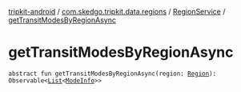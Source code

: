 [tripkit-android](../../index.md) / [com.skedgo.tripkit.data.regions](../index.md) / [RegionService](index.md) / [getTransitModesByRegionAsync](./get-transit-modes-by-region-async.md)

# getTransitModesByRegionAsync

`abstract fun getTransitModesByRegionAsync(region: `[`Region`](../../com.skedgo.android.common.model/-region/index.md)`): Observable<`[`List`](https://kotlinlang.org/api/latest/jvm/stdlib/kotlin.collections/-list/index.html)`<`[`ModeInfo`](../../skedgo.tripkit.routing/-mode-info/index.md)`>>`